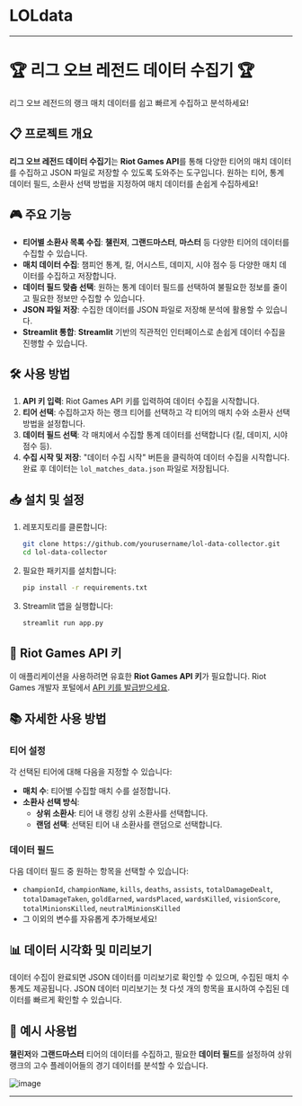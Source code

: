 # LOLdata

---

# 🏆 리그 오브 레전드 데이터 수집기 🏆

리그 오브 레전드의 랭크 매치 데이터를 쉽고 빠르게 수집하고 분석하세요!

## 📋 프로젝트 개요

**리그 오브 레전드 데이터 수집기**는 **Riot Games API**를 통해 다양한 티어의 매치 데이터를 수집하고 JSON 파일로 저장할 수 있도록 도와주는 도구입니다. 원하는 티어, 통계 데이터 필드, 소환사 선택 방법을 지정하여 매치 데이터를 손쉽게 수집하세요!

## 🎮 주요 기능

- **티어별 소환사 목록 수집**: **챌린저**, **그랜드마스터**, **마스터** 등 다양한 티어의 데이터를 수집할 수 있습니다.
- **매치 데이터 수집**: 챔피언 통계, 킬, 어시스트, 데미지, 시야 점수 등 다양한 매치 데이터를 수집하고 저장합니다.
- **데이터 필드 맞춤 선택**: 원하는 통계 데이터 필드를 선택하여 불필요한 정보를 줄이고 필요한 정보만 수집할 수 있습니다.
- **JSON 파일 저장**: 수집한 데이터를 JSON 파일로 저장해 분석에 활용할 수 있습니다.
- **Streamlit 통합**: **Streamlit** 기반의 직관적인 인터페이스로 손쉽게 데이터 수집을 진행할 수 있습니다.

## 🛠️ 사용 방법

1. **API 키 입력**: Riot Games API 키를 입력하여 데이터 수집을 시작합니다.
2. **티어 선택**: 수집하고자 하는 랭크 티어를 선택하고 각 티어의 매치 수와 소환사 선택 방법을 설정합니다.
3. **데이터 필드 선택**: 각 매치에서 수집할 통계 데이터를 선택합니다 (킬, 데미지, 시야 점수 등).
4. **수집 시작 및 저장**: "데이터 수집 시작" 버튼을 클릭하여 데이터 수집을 시작합니다. 완료 후 데이터는 `lol_matches_data.json` 파일로 저장됩니다.

## 📥 설치 및 설정

1. 레포지토리를 클론합니다:
    ```bash
    git clone https://github.com/yourusername/lol-data-collector.git
    cd lol-data-collector
    ```
2. 필요한 패키지를 설치합니다:
    ```bash
    pip install -r requirements.txt
    ```
3. Streamlit 앱을 실행합니다:
    ```bash
    streamlit run app.py
    ```

## 🔑 Riot Games API 키

이 애플리케이션을 사용하려면 유효한 **Riot Games API 키**가 필요합니다. Riot Games 개발자 포털에서 [API 키를 발급받으세요](https://developer.riotgames.com/).

## 📚 자세한 사용 방법

### 티어 설정
각 선택된 티어에 대해 다음을 지정할 수 있습니다:
- **매치 수**: 티어별 수집할 매치 수를 설정합니다.
- **소환사 선택 방식**:
  - **상위 소환사**: 티어 내 랭킹 상위 소환사를 선택합니다.
  - **랜덤 선택**: 선택된 티어 내 소환사를 랜덤으로 선택합니다.

### 데이터 필드
다음 데이터 필드 중 원하는 항목을 선택할 수 있습니다:
- `championId`, `championName`, `kills`, `deaths`, `assists`, `totalDamageDealt`, `totalDamageTaken`, `goldEarned`, `wardsPlaced`, `wardsKilled`, `visionScore`, `totalMinionsKilled`, `neutralMinionsKilled`
- 그 이외의 변수를 자유롭게 추가해보세요!

## 📊 데이터 시각화 및 미리보기

데이터 수집이 완료되면 JSON 데이터를 미리보기로 확인할 수 있으며, 수집된 매치 수 통계도 제공됩니다. JSON 데이터 미리보기는 첫 다섯 개의 항목을 표시하여 수집된 데이터를 빠르게 확인할 수 있습니다.

## 📝 예시 사용법

**챌린저**와 **그랜드마스터** 티어의 데이터를 수집하고, 필요한 **데이터 필드**를 설정하여 상위 랭크의 고수 플레이어들의 경기 데이터를 분석할 수 있습니다.

![image](https://github.com/user-attachments/assets/9ca4c5af-16b5-447c-bdf5-5be9c5637c0a)


---
